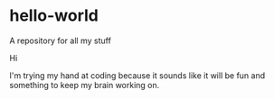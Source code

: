 # hello-world
A repository for all my stuff 


Hi 

I'm trying my hand at coding because it sounds like it will be fun and something to keep my brain working on.
